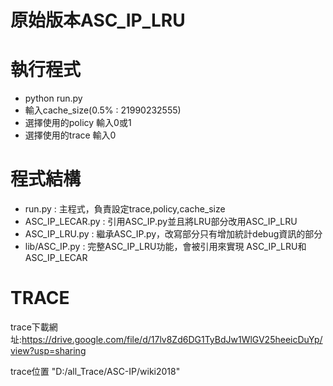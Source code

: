 # 原始版本ASC_IP_LRU

# 執行程式
- python run.py
- 輸入cache_size(0.5% : 21990232555)
- 選擇使用的policy 輸入0或1
- 選擇使用的trace 輸入0

# 程式結構
- run.py : 主程式，負責設定trace,policy,cache_size
- ASC_IP_LECAR.py : 引用ASC_IP.py並且將LRU部分改用ASC_IP_LRU
- ASC_IP_LRU.py : 繼承ASC_IP.py，改寫部分只有增加統計debug資訊的部分
- lib/ASC_IP.py : 完整ASC_IP_LRU功能，會被引用來實現 ASC_IP_LRU和ASC_IP_LECAR


# TRACE
trace下載網址:https://drive.google.com/file/d/17lv8Zd6DG1TyBdJw1WlGV25heeicDuYp/view?usp=sharing

trace位置 "D:/all_Trace/ASC-IP/wiki2018"
